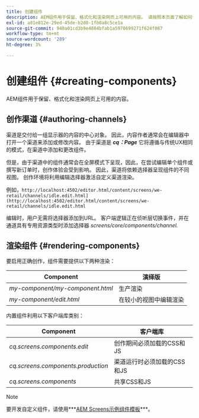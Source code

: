 ```yaml
---
title: 创建组件
description: AEM组件用于保留、格式化和渲染网页上可用的内容。 请按照本页面了解如何创作渠道和渲染组件。
exl-id: a81e812e-29ed-45de-b2d0-1fb0a8c5ce1a
source-git-commit: 940a01cd3b9e4804bfab1a5970699271f624f087
workflow-type: tm+mt
source-wordcount: '289'
ht-degree: 3%

---
```


# 创建组件 {#creating-components}

AEM组件用于保留、格式化和渲染网页上可用的内容。

## 创作渠道 {#authoring-channels}

渠道是交付给一组显示器的内容的中心对象。 因此，内容作者通常会在编辑器中打开一个渠道来添加或修改内容。 由于渠道是 ***cq：Page*** 它将遵循与传统UX相同的模式，在渠道中添加和更改组件。

但是，由于渠道中的组件通常会在全屏模式下呈现，因此，在尝试编辑单个组件或撰写新订单时，创作体验会受到影响。 因此，渠道将依赖选择器呈现组件的不同视图。 创作环境将利用编辑选择器激活自定义渠道渲染。

例如，`http://localhost:4502/editor.html/content/screens/we-retail/channels/idle.edit.html](http://localhost:4502/editor.html/content/screens/we-retail/channels/idle.edit.html`

编辑时，用户无需将选择器添加到URL。 客户端逻辑正在侦听层切换事件，并在通道具有专用资源类型时添加选择器 *screens/core/components/channel.*

## 渲染组件 {#rendering-components}

要启用正确创作，组件需要提供以下两种渲染：

| **Component** | **演绎版** |
|---|---|
| *my-component/my-component.html* | 生产渲染 |
| *my-component/edit.html* | 在较小的视图中编辑渲染 |

内置组件利用以下客户端库类别：

| **Component** | **客户端库** |
|---|---|
| *cq.screens.components.edit* | 创作期间必须加载的CSS和JS |
| *cq.screens.components.production* | 渠道运行时必须加载的CSS和JS |
| *cq.screens.components* | 共享CSS和JS |

>[!NOTE]
>
>要开发自定义组件，请使用***[AEM Screens示例组件模板](https://github.com/Adobe-Marketing-Cloud/aem-screens-component-template)***。
